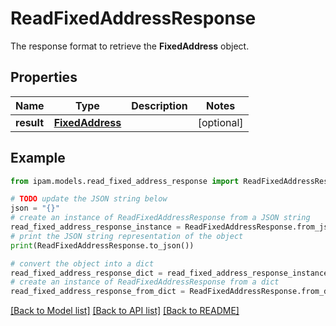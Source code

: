# ReadFixedAddressResponse

The response format to retrieve the __FixedAddress__ object.

## Properties

Name | Type | Description | Notes
------------ | ------------- | ------------- | -------------
**result** | [**FixedAddress**](FixedAddress.md) |  | [optional] 

## Example

```python
from ipam.models.read_fixed_address_response import ReadFixedAddressResponse

# TODO update the JSON string below
json = "{}"
# create an instance of ReadFixedAddressResponse from a JSON string
read_fixed_address_response_instance = ReadFixedAddressResponse.from_json(json)
# print the JSON string representation of the object
print(ReadFixedAddressResponse.to_json())

# convert the object into a dict
read_fixed_address_response_dict = read_fixed_address_response_instance.to_dict()
# create an instance of ReadFixedAddressResponse from a dict
read_fixed_address_response_from_dict = ReadFixedAddressResponse.from_dict(read_fixed_address_response_dict)
```
[[Back to Model list]](../README.md#documentation-for-models) [[Back to API list]](../README.md#documentation-for-api-endpoints) [[Back to README]](../README.md)


